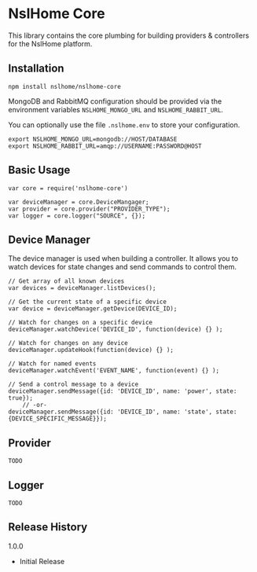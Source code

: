 NslHome Core
=========

This library contains the core plumbing for building providers & controllers for the NslHome platform.

## Installation

`npm install nslhome/nslhome-core`

MongoDB and RabbitMQ configuration should be provided via the environment variables `NSLHOME_MONGO_URL` and `NSLHOME_RABBIT_URL`.

You can optionally use the file `.nslhome.env` to store your configuration.
```
export NSLHOME_MONGO_URL=mongodb://HOST/DATABASE
export NSLHOME_RABBIT_URL=amqp://USERNAME:PASSWORD@HOST
```

## Basic Usage

```
var core = require('nslhome-core')

var deviceManager = core.DeviceMangager;
var provider = core.provider("PROVIDER_TYPE");
var logger = core.logger("SOURCE", {});
```

## Device Manager

The device manager is used when building a controller.  It allows you to watch devices for state changes and send commands to control them.

```
// Get array of all known devices
var devices = deviceManager.listDevices();

// Get the current state of a specific device
var device = deviceManager.getDevice(DEVICE_ID);

// Watch for changes on a specific device
deviceManager.watchDevice('DEVICE_ID', function(device) {} );

// Watch for changes on any device
deviceManager.updateHook(function(device) {} );

// Watch for named events
deviceManager.watchEvent('EVENT_NAME', function(event) {} );

// Send a control message to a device
deviceManager.sendMessage({id: 'DEVICE_ID', name: 'power', state: true});
    // -or-
deviceManager.sendMessage({id: 'DEVICE_ID', name: 'state', state: {DEVICE_SPECIFIC_MESSAGE}});
```

## Provider

```
TODO
```

## Logger

```
TODO
```


## Release History

1.0.0
* Initial Release